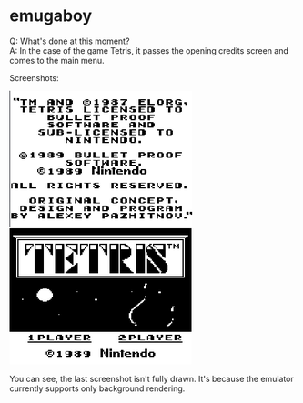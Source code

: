 # emugaboy

Q: What's done at this moment?  
A: In the case of the game Tetris, it passes the opening credits screen and comes to the main menu.

Screenshots:

![alt tag](/res/images/working_example_1.png)
![alt tag](/res/images/working_example_2.png)

You can see, the last screenshot isn't fully drawn. It's because the emulator currently supports only background rendering.

